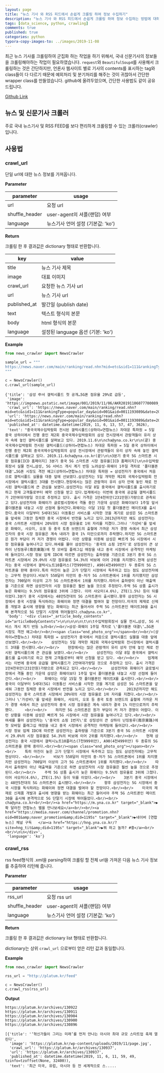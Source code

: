```yaml
---
layout: page
title: "뉴스 기사 와 RSS 피드에서 손쉽게 크롤링 하여 정보 수집하기"
description: "뉴스 기사 와 RSS 피드에서 손쉽게 크롤링 하여 정보 수집하는 방법에 대하여 알아보겠습니다."
tags: [data_science, python, crawling]
comments: true
published: true
categories: python
typora-copy-images-to: ../images/2019-11-08
---
```




최근 뉴스 기사를 크롤링하여 군집화 하는 작업을 하기 위해서, 국내 신문기사의 정보들을 크롤링해야하는 작업이 필요하였습니다. `request`와 `BeautifulSoup4`를 사용해서 크롤링하는 것은 간단하지만, 언론사 웹사이트 별로 기사의 contents를 표시하는 tag와 class들이 다 다르기 때문에 예외처리 및 분기처리를 해주는 것이 귀찮아서 간단한 wrapper class를 만들었습니다. github에 올려두었으며, 간단한 사용법도 같이 공유드립니다.



[Github Link]( https://github.com/teddylee777/news_crawler/ )



## 뉴스 및 신문기사 크롤러

주로 국내 뉴스기사 및 RSS FEED를 보다 편리하게 크롤링할 수 있는 크롤러(crawler)입니다.



## 사용법



### crawl_url

단일 url에 대한 뉴스 정보를 가져옵니다.



**Parameter**

| parameter      | usage                             |
| -------------- | --------------------------------- |
| url            | 요청 url                          |
| shuffle_header | user-agent의 셔플(랜덤) 여부      |
| language       | 뉴스기사 언어 설정 (기본값: 'ko') |



**Return**

크롤링 한 후 결과값은 dictionary 형태로 반환합니다.

| key          | value                             |
| ------------ | --------------------------------- |
| title        | 뉴스 기사 제목                    |
| image        | 대표 이미지                       |
| crawl_url    | 요청한 뉴스 기사 url              |
| url          | 뉴스 기사 url                     |
| published_at | 발간일 (publish date)             |
| text         | 텍스트 형식의 본문                |
| body         | html 형식의 본문                  |
| language     | 설정된 language 옵션 (기본: 'ko') |

**Example**

```python
from news_crawler import NewsCrawler

sample_url = """
https://news.naver.com/main/ranking/read.nhn?mid=etc&sid1=111&rankingType=popular_day&oid=001&aid=0011193089&date=20191106&type=1&rankingSeq=4&rankingSectionId=105
"""

c = NewsCrawler()
c.crawl_url(sample_url)
```

```
{'title': '삼성 中서 갤럭시폴드 첫 공개…5G폰 점유율 29%로 급등',
 'image': 'https://imgnews.pstatic.net/image/001/2019/11/06/AKR20191106077700089_02_i_20191106112039711.jpg',
 'crawl_url': 'https://news.naver.com/main/ranking/read.nhn?mid=etc&sid1=111&rankingType=popular_day&oid=001&aid=0011193089&date=20191106&type=1&rankingSeq=4&rankingSectionId=105',
 'url': 'https://news.naver.com/main/ranking/read.nhn?mid=etc&sid1=111&rankingType=popular_day&oid=001&aid=0011193089&date=20191106&type=1&rankingSeq=4&rankingSectionId=105',
 'published_at': datetime.datetime(2019, 11, 6, 13, 57, 47, 3626),
 'text': "중국국제수입박람회 전시된 갤럭시폴드(상하이=연합뉴스) 차대운 특파원 = 5일 중국 상하이에서 진행 중인 제2회 중국국제수입박람회의 삼성 전시장에서 관람객들이 유리 상자 속에 놓인 갤럭시폴드를 살펴보고 있다. 2019.11.6\n\ncha@yna.co.kr\n\n(끝) 중국국제수입박람회 전시된 갤럭시폴드(상하이=연합뉴스) 차대운 특파원 = 5일 중국 상하이에서 진행 중인 제2회 중국국제수입박람회의 삼성 전시장에서 관람객들이 유리 상자 속에 놓인 갤럭시폴드를 살펴보고 있다. 2019.11.6cha@yna.co.kr(끝)\n\n3분기 중국 5G 스마트폰 시장 점유율[ICD 홈페이지] 3분기 중국 5G 스마트폰 시장 점유율[ICD 홈페이지]\n\n수입박람회장서 실물 전시…삼성, 5G 서비스 개시 계기 반등 노려삼성·화웨이 1주일 격차로 '폴더블폰 대결'…5G폰 시장도 격전 예고(상하이=연합뉴스) 차대운 특파원 = 삼성전자가 중국에서 처음으로 갤럭시폴드 실물을 대중 앞에 선보였다.삼성전자는 5일 개막한 제2회 국제수입박람회 전시장에서 갤럭시폴드 3대를 전시했다.현장에서는 많은 관람객이 유리 상자 안에 놓인 채로 전시된 갤럭시폴드에 큰 관심을 보였다.삼성전자는 이달 8일 중국에서 갤럭시폴드를 출시하기로 하고 현재 고객들로부터 예약 신청을 받고 있다.업계에서는 이번에 중국에 공급될 갤럭시폴드가 2만여대가량일 것으로 추정하고 있다. 출시 가격은 1만4천위안(231만원)가량으로 관측되고 있다.삼성전자와 화웨이가 글로벌시장에서 격돌 중인 가운데 삼성은 화웨이보다 1주일 앞서 폴더블폰을 내놓고 시장 선점에 들어간다.화웨이는 이달 15일 첫 폴더블폰인 메이트X를 출시한다.중국이 이달부터 5세대(5G) 이동통신 서비스를 시작한 것을 계기로 삼성은 5G 스마트폰을 앞세워 그동안 침체한 중국 시장에서 반전을 노리고 있다.2013년까지만 해도 삼성전자는 중국 스마트폰 시장에서 20%대의 시장 점유율로 1위 자리를 지켰다.그러나 '가성비'를 앞세운 화웨이, 샤오미, 오포 등 중국 토종 브랜드의 출혈에 가까운 저가 경쟁 속에서 최근 삼성전자의 중국 시장 점유율은 계속 내려가 결국 1% 미만으로까지 추락했다.하지만 5G 스마트폰은 원가 부담이 커 저가 경쟁이 어렵다. 이런 상황을 이용해 삼성은 빠르게 5G 시장에서 시장 점유율을 높여나가고 있다.여세를 몰아 삼성전자는 '중국의 쇼핑 1번지'로 상징성이 큰 상하이 난징둥루(南京東路)에 첫 모바일 플래그십 매장을 내고 중국 시장에서 공격적인 마케팅에 들어갔다.시장 정보 업체 IDC에 따르면 삼성전자는 출하량을 기준으로 3분기 중국 5G 스마트폰 시장에서 29.0%의 시장 점유율로 54.3%의 비보에 이어 2위를 차지했다.현재 삼성전자는 중국 시장에서 갤럭시노트10플러스(7천999위안), A90(4천499위안) 두 종류의 5G 스마트폰을 판매 중이다.특히 마진이 높은 고가 단말기 시장에서 독주하고 있는 점도 삼성전자에는 고무적 현상이다.비보가 550달러 미만의 중·저가 5G 스마트폰에서 1위를 차지했지만 삼성전자는 700달러 이상의 고가 5G 스마트폰에서 1위를 차지했다.따라서 출하량이 아닌 매출액을 기준으로 하면 삼성전자의 시장 점유율은 훨씬 높을 것으로 추정된다.주력 5G 상품 출시가 늦은 화웨이는 9.5%의 점유율로 3위에 그쳤다. 이어 샤오미(4.6%), ZTE(1.5%) 등이 뒤를 이었다.3분기 중국 시장에서는 48만5천대의 5G 스마트폰이 출시됐다.향후 삼성전자는 5G 시장에서 중국 시장을 독식하려는 화웨이와 정면 대결을 벌여야 할 전망이다.미국의 제재로 신제품 개발과 출시에 영향을 받는 화웨이는 최근 들어서야 주력 5G 스마트폰인 메이트30을 출시해 본격적으로 5G 단말기 시장에 뛰어들었다.cha@yna.co.kr",
 'body': '<div class="_article_body_contents" id="articleBodyContents">\n\n\n\n\n\t\n\t수입박람회장서 실물 전시…삼성, 5G 서비스 개시 계기 반등 노려<br/><br/>삼성·화웨이 1주일 격차로 \'폴더블폰 대결\'…5G폰 시장도 격전 예고<br/><br/><span class="end_photo_org"></span><br/><br/>(상하이=연합뉴스) 차대운 특파원 = 삼성전자가 중국에서 처음으로 갤럭시폴드 실물을 대중 앞에 선보였다.<br/><br/>    삼성전자는 5일 개막한 제2회 국제수입박람회 전시장에서 갤럭시폴드 3대를 전시했다.<br/><br/>    현장에서는 많은 관람객이 유리 상자 안에 놓인 채로 전시된 갤럭시폴드에 큰 관심을 보였다.<br/><br/>    삼성전자는 이달 8일 중국에서 갤럭시폴드를 출시하기로 하고 현재 고객들로부터 예약 신청을 받고 있다. <br/><br/>    업계에서는 이번에 중국에 공급될 갤럭시폴드가 2만여대가량일 것으로 추정하고 있다. 출시 가격은 1만4천위안(231만원)가량으로 관측되고 있다.<br/><br/>    삼성전자와 화웨이가 글로벌시장에서 격돌 중인 가운데 삼성은 화웨이보다 1주일 앞서 폴더블폰을 내놓고 시장 선점에 들어간다.<br/><br/>    화웨이는 이달 15일 첫 폴더블폰인 메이트X를 출시한다.<br/><br/>    중국이 이달부터 5세대(5G) 이동통신 서비스를 시작한 것을 계기로 삼성은 5G 스마트폰을 앞세워 그동안 침체한 중국 시장에서 반전을 노리고 있다.<br/><br/>    2013년까지만 해도 삼성전자는 중국 스마트폰 시장에서 20%대의 시장 점유율로 1위 자리를 지켰다.<br/><br/>    그러나 \'가성비\'를 앞세운 화웨이, 샤오미, 오포 등 중국 토종 브랜드의 출혈에 가까운 저가 경쟁 속에서 최근 삼성전자의 중국 시장 점유율은 계속 내려가 결국 1% 미만으로까지 추락했다.     <br/><br/>    하지만 5G 스마트폰은 원가 부담이 커 저가 경쟁이 어렵다. 이런 상황을 이용해 삼성은 빠르게 5G 시장에서 시장 점유율을 높여나가고 있다.<br/><br/>    여세를 몰아 삼성전자는 \'중국의 쇼핑 1번지\'로 상징성이 큰 상하이 난징둥루(南京東路)에 첫 모바일 플래그십 매장을 내고 중국 시장에서 공격적인 마케팅에 들어갔다.<br/><br/>    시장 정보 업체 IDC에 따르면 삼성전자는 출하량을 기준으로 3분기 중국 5G 스마트폰 시장에서 29.0%의 시장 점유율로 54.3%의 비보에 이어 2위를 차지했다.<br/><br/>    현재 삼성전자는 중국 시장에서 갤럭시노트10플러스(7천999위안), A90(4천499위안) 두 종류의 5G 스마트폰을 판매 중이다.<br/><br/><span class="end_photo_org"></span><br/><br/>    특히 마진이 높은 고가 단말기 시장에서 독주하고 있는 점도 삼성전자에는 고무적 현상이다. <br/><br/>    비보가 550달러 미만의 중·저가 5G 스마트폰에서 1위를 차지했지만 삼성전자는 700달러 이상의 고가 5G 스마트폰에서 1위를 차지했다.<br/><br/>    따라서 출하량이 아닌 매출액을 기준으로 하면 삼성전자의 시장 점유율은 훨씬 높을 것으로 추정된다.<br/><br/>    주력 5G 상품 출시가 늦은 화웨이는 9.5%의 점유율로 3위에 그쳤다. 이어 샤오미(4.6%), ZTE(1.5%) 등이 뒤를 이었다.<br/><br/>    3분기 중국 시장에서는 48만5천대의 5G 스마트폰이 출시됐다.<br/><br/>    향후 삼성전자는 5G 시장에서 중국 시장을 독식하려는 화웨이와 정면 대결을 벌여야 할 전망이다.<br/><br/>    미국의 제재로 신제품 개발과 출시에 영향을 받는 화웨이는 최근 들어서야 주력 5G 스마트폰인 메이트30을 출시해 본격적으로 5G 단말기 시장에 뛰어들었다.<br/><br/>    cha@yna.co.kr<br/><br/><a href="https://m.yna.co.kr" target="_blank">▶확 달라진 연합뉴스 웹을 만나보세요</a><br/><br/><a href="https://media.naver.com/channel/promotion.nhn?oid=001&amp;naver_promotion&amp;did=1195s" target="_blank">▶네이버 [연합뉴스] 채널 구독   </a><a href="https://hng.yna.co.kr/?site=hng_tit&amp;did=1195s" target="_blank">▶뭐 하고 놀까? #흥</a><br/><br/>\n\n</div>',
 'language': 'ko'}
```



### crawl_rss

rss feed형식의 .xml을 parsing하여 크롤링 할 전체 url을 가져온 다음 뉴스 기사 정보를 추출하여 리턴해 줍니다.



**Parameter**

| parameter      | usage                             |
| -------------- | --------------------------------- |
| rss_url        | 요청 rss url                      |
| shuffle_header | user-agent의 셔플(랜덤) 여부      |
| language       | 뉴스기사 언어 설정 (기본값: 'ko') |



**Return**

크롤링 한 후 결과값은 dictionary list 형태로 반환합니다.

dictionary는 상위 `crawl_url` 으로부터 얻은 리턴 값과 동일합니다.



**Example**

```python
from news_crawler import NewsCrawler

rss_url = "http://platum.kr/feed"

c = NewsCrawler()
c.crawl_rss(rss_url)
```

**Output**

```
https://platum.kr/archives/130922
https://platum.kr/archives/130911
https://platum.kr/archives/130904
https://platum.kr/archives/130900
https://platum.kr/archives/130896
```

```
[{'title': '‘혁신가들이 그리는 미래’를 먼저 만나는 아시아 최대 규모 스타트업 축제 열린다',
  'image': 'https://platum.kr/wp-content/uploads/2019/11/page.jpg',
  'crawl_url': 'https://platum.kr/archives/130937',
  'url': 'https://platum.kr/archives/130937',
  'published_at': datetime.datetime(2019, 11, 6, 11, 59, 49, tzinfo=tzoffset(None, 32400)),
  'text': '최근 미국, 유럽, 아시아 등 전 세계적으로 스.....
```





